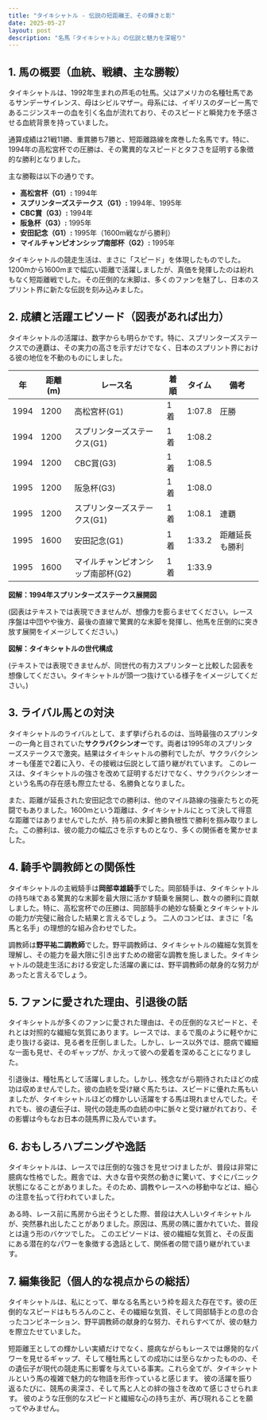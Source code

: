 ```yaml
---
title: "タイキシャトル - 伝説の短距離王、その輝きと影"
date: 2025-05-27
layout: post
description: "名馬『タイキシャトル』の伝説と魅力を深堀り"
---
```


## 1. 馬の概要（血統、戦績、主な勝鞍）

タイキシャトルは、1992年生まれの芦毛の牡馬。父はアメリカの名種牡馬であるサンデーサイレンス、母はシビルマザー。母系には、イギリスのダービー馬であるニジンスキーの血を引く名血が流れており、そのスピードと瞬発力を予感させる血統背景を持っていました。

通算成績は21戦11勝、重賞勝ち7勝と、短距離路線を席巻した名馬です。特に、1994年の高松宮杯での圧勝は、その驚異的なスピードとタフさを証明する象徴的な勝利となりました。

主な勝鞍は以下の通りです。

* **高松宮杯（G1）:** 1994年
* **スプリンターズステークス（G1）:** 1994年、1995年
* **CBC賞（G3）:** 1994年
* **阪急杯（G3）:** 1995年
* **安田記念（G1）:** 1995年（1600m戦ながら勝利）
* **マイルチャンピオンシップ南部杯（G2）:** 1995年


タイキシャトルの競走生活は、まさに「スピード」を体現したものでした。1200mから1600mまで幅広い距離で活躍しましたが、真価を発揮したのは紛れもなく短距離戦でした。その圧倒的な末脚は、多くのファンを魅了し、日本のスプリント界に新たな伝説を刻み込みました。


## 2. 成績と活躍エピソード（図表があれば出力）

タイキシャトルの活躍は、数字からも明らかです。特に、スプリンターズステークスでの連覇は、その実力の高さを示すだけでなく、日本のスプリント界における彼の地位を不動のものにしました。

| 年 | 距離(m) | レース名 | 着順 | タイム | 備考 |
|---|---|---|---|---|---|
| 1994 | 1200 | 高松宮杯(G1) | 1着 | 1:07.8 | 圧勝 |
| 1994 | 1200 | スプリンターズステークス(G1) | 1着 | 1:08.2 | |
| 1994 | 1200 | CBC賞(G3) | 1着 | 1:08.5 | |
| 1995 | 1200 | 阪急杯(G3) | 1着 | 1:08.0 | |
| 1995 | 1200 | スプリンターズステークス(G1) | 1着 | 1:08.1 | 連覇 |
| 1995 | 1600 | 安田記念(G1) | 1着 | 1:33.2 | 距離延長も勝利 |
| 1995 | 1600 | マイルチャンピオンシップ南部杯(G2) | 1着 | 1:33.9 | |


**図解：1994年スプリンターズステークス展開図**

(図表はテキストでは表現できませんが、想像力を膨らませてください。レース序盤は中団やや後方、最後の直線で驚異的な末脚を発揮し、他馬を圧倒的に突き放す展開をイメージしてください。)

**図解：タイキシャトルの世代構成**

(テキストでは表現できませんが、同世代の有力スプリンターと比較した図表を想像してください。タイキシャトルが頭一つ抜けている様子をイメージしてください。)


## 3. ライバル馬との対決

タイキシャトルのライバルとして、まず挙げられるのは、当時最強のスプリンターの一角と目されていた**サクラバクシンオー**です。両者は1995年のスプリンターズステークスで激突。結果はタイキシャトルの勝利でしたが、サクラバクシンオーも僅差で2着に入り、その接戦は伝説として語り継がれています。  このレースは、タイキシャトルの強さを改めて証明するだけでなく、サクラバクシンオーという名馬の存在感も際立たせる、名勝負となりました。

また、距離が延長された安田記念での勝利は、他のマイル路線の強豪たちとの死闘でもありました。1600mという距離は、タイキシャトルにとって決して得意な距離ではありませんでしたが、持ち前の末脚と勝負根性で勝利を掴み取りました。この勝利は、彼の能力の幅広さを示すものとなり、多くの関係者を驚かせました。


## 4. 騎手や調教師との関係性

タイキシャトルの主戦騎手は**岡部幸雄騎手**でした。岡部騎手は、タイキシャトルの持ち味である驚異的な末脚を最大限に活かす騎乗を展開し、数々の勝利に貢献しました。特に、高松宮杯での圧勝は、岡部騎手の絶妙な騎乗とタイキシャトルの能力が完璧に融合した結果と言えるでしょう。  二人のコンビは、まさに「名馬と名手」の理想的な組み合わせでした。

調教師は**野平祐二調教師**でした。野平調教師は、タイキシャトルの繊細な気質を理解し、その能力を最大限に引き出すための緻密な調教を施しました。タイキシャトルの競走生活における安定した活躍の裏には、野平調教師の献身的な努力があったと言えるでしょう。


## 5. ファンに愛された理由、引退後の話

タイキシャトルが多くのファンに愛された理由は、その圧倒的なスピードと、それとは対照的な繊細な気質にあります。レースでは、まるで風のように軽やかに走り抜ける姿は、見る者を圧倒しました。しかし、レース以外では、臆病で繊細な一面も見せ、そのギャップが、かえって彼への愛着を深めることになりました。

引退後は、種牡馬として活躍しました。しかし、残念ながら期待されたほどの成功は収めませんでした。彼の血統を受け継ぐ馬たちは、スピードに優れた馬もいましたが、タイキシャトルほどの輝かしい活躍をする馬は現れませんでした。それでも、彼の遺伝子は、現代の競走馬の血統の中に脈々と受け継がれており、その影響は今もなお日本の競馬界に及んでいます。


## 6. おもしろハプニングや逸話

タイキシャトルは、レースでは圧倒的な強さを見せつけましたが、普段は非常に臆病な性格でした。厩舎では、大きな音や突然の動きに驚いて、すぐにパニック状態になることがありました。そのため、調教やレースへの移動中などは、細心の注意を払って行われていました。

ある時、レース前に馬房から出そうとした際、普段は大人しいタイキシャトルが、突然暴れ出したことがありました。原因は、馬房の隅に置かれていた、普段とは違う形のバケツでした。  このエピソードは、彼の繊細な気質と、その反面にある潜在的なパワーを象徴する逸話として、関係者の間で語り継がれています。


## 7. 編集後記（個人的な視点からの総括）

タイキシャトルは、私にとって、単なる名馬という枠を超えた存在です。彼の圧倒的なスピードはもちろんのこと、その繊細な気質、そして岡部騎手との息の合ったコンビネーション、野平調教師の献身的な努力、それらすべてが、彼の魅力を際立たせていました。

短距離王としての輝かしい実績だけでなく、臆病ながらもレースでは爆発的なパワーを見せるギャップ、そして種牡馬としての成功には至らなかったものの、その遺伝子が現代の競走馬に影響を与えている事実。これら全てが、タイキシャトルという馬の複雑で魅力的な物語を形作っていると感じます。  彼の活躍を振り返るたびに、競馬の奥深さ、そして馬と人との絆の強さを改めて感じさせられます。  彼のような圧倒的なスピードと繊細な心の持ち主が、再び現れることを願ってやみません。
